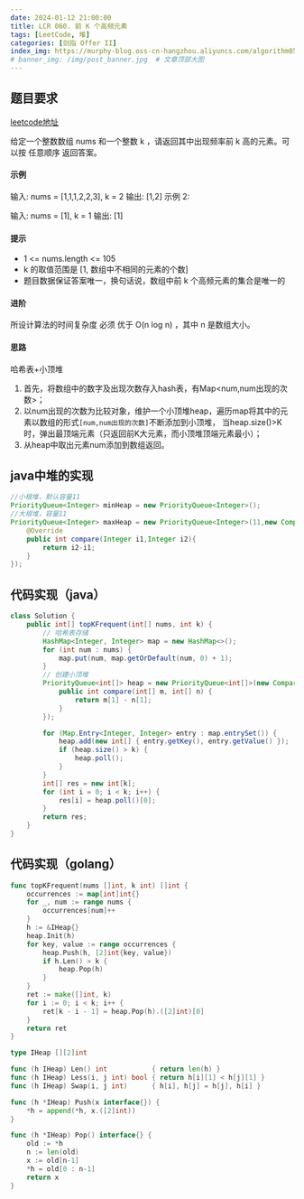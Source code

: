 ```yaml
---
date: 2024-01-12 21:00:00
title: LCR 060. 前 K 个高频元素
tags: [LeetCode, 堆]
categories: [剑指 Offer II]
index_img: https://murphy-blog.oss-cn-hangzhou.aliyuncs.com/algorithm059.png   # 封面图
# banner_img: /img/post_banner.jpg  # 文章顶部大图
---
```


## 题目要求

[leetcode地址](https://leetcode.cn/problems/g5c51o/description/?envType=study-plan-v2&envId=coding-interviews-special)

给定一个整数数组 nums 和一个整数 k ，请返回其中出现频率前 k 高的元素。可以按 任意顺序 返回答案。

#### 示例

输入: nums = [1,1,1,2,2,3], k = 2
输出: [1,2]
示例 2:

输入: nums = [1], k = 1
输出: [1]

#### 提示

- 1 <= nums.length <= 105
- k 的取值范围是 [1, 数组中不相同的元素的个数]
- 题目数据保证答案唯一，换句话说，数组中前 k 个高频元素的集合是唯一的

#### 进阶

所设计算法的时间复杂度 必须 优于 O(n log n) ，其中 n 是数组大小。

#### 思路

哈希表+小顶堆

1. 首先，将数组中的数字及出现次数存入hash表，有Map<num,num出现的次数>；
2. 以num出现的次数为比较对象，维护一个小顶堆heap，遍历map将其中的元素以数组的形式`[num,num出现的次数]`不断添加到小顶堆，
   当heap.size()>K时，弹出最顶端元素（只返回前K大元素，而小顶堆顶端元素最小）；
3. 从heap中取出元素num添加到数组返回。

## java中堆的实现

```java
//小根堆，默认容量11
PriorityQueue<Integer> minHeap = new PriorityQueue<Integer>();
//大根堆，容量11
PriorityQueue<Integer> maxHeap = new PriorityQueue<Integer>(11,new Comparator<Integer>(){
    @Override
    public int compare(Integer i1,Integer i2){
        return i2-i1;
    }
});
```

## 代码实现（java）

```java
class Solution {
    public int[] topKFrequent(int[] nums, int k) {
        // 哈希表存储
        HashMap<Integer, Integer> map = new HashMap<>();
        for (int num : nums) {
            map.put(num, map.getOrDefault(num, 0) + 1);
        }
        // 创建小顶堆
        PriorityQueue<int[]> heap = new PriorityQueue<int[]>(new Comparator<int[]>() {
            public int compare(int[] m, int[] n) {
                return m[1] - n[1];
            }
        });

        for (Map.Entry<Integer, Integer> entry : map.entrySet()) {
            heap.add(new int[] { entry.getKey(), entry.getValue() });
            if (heap.size() > k) {
                heap.poll();
            }
        }
        int[] res = new int[k];
        for (int i = 0; i < k; i++) {
            res[i] = heap.poll()[0];
        }
        return res;
    }
}
```

## 代码实现（golang）

```go
func topKFrequent(nums []int, k int) []int {
    occurrences := map[int]int{}
    for _, num := range nums {
        occurrences[num]++
    }
    h := &IHeap{}
    heap.Init(h)
    for key, value := range occurrences {
        heap.Push(h, [2]int{key, value})
        if h.Len() > k {
            heap.Pop(h)
        }
    }
    ret := make([]int, k)
    for i := 0; i < k; i++ {
        ret[k - i - 1] = heap.Pop(h).([2]int)[0]
    }
    return ret
}

type IHeap [][2]int

func (h IHeap) Len() int           { return len(h) }
func (h IHeap) Less(i, j int) bool { return h[i][1] < h[j][1] }
func (h IHeap) Swap(i, j int)      { h[i], h[j] = h[j], h[i] }

func (h *IHeap) Push(x interface{}) {
    *h = append(*h, x.([2]int))
}

func (h *IHeap) Pop() interface{} {
    old := *h
    n := len(old)
    x := old[n-1]
    *h = old[0 : n-1]
    return x
}
```
